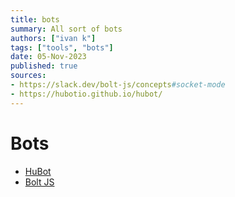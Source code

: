 ```yaml
---
title: bots
summary: All sort of bots
authors: ["ivan k"]
tags: ["tools", "bots"]
date: 05-Nov-2023
published: true
sources:
- https://slack.dev/bolt-js/concepts#socket-mode
- https://hubotio.github.io/hubot/
---
```


# Bots

- [HuBot](https://github.com/hubotio/hubot)
- [Bolt JS](https://slack.dev/bolt-js/concepts#socket-mode)
